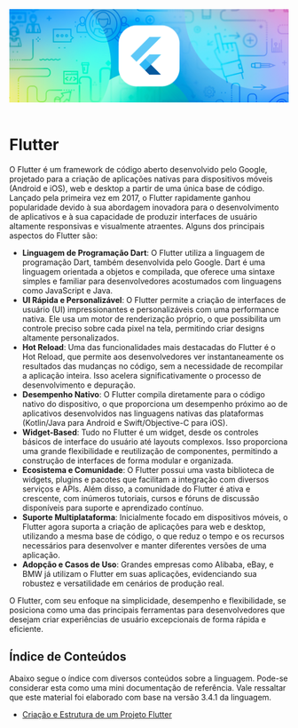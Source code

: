 <div align="center">
  <a href="https://github.com/joseferreira-dev/my-study-notes/tree/main/flutter"><img src="banner-flutter.png"></a>
</div>
<br>

# Flutter

O Flutter é um framework de código aberto desenvolvido pelo Google, projetado para a criação de aplicações nativas para dispositivos móveis (Android e iOS), web e desktop a partir de uma única base de código. Lançado pela primeira vez em 2017, o Flutter rapidamente ganhou popularidade devido à sua abordagem inovadora para o desenvolvimento de aplicativos e à sua capacidade de produzir interfaces de usuário altamente responsivas e visualmente atraentes. Alguns dos principais aspectos do Flutter são:

- **Linguagem de Programação Dart**: O Flutter utiliza a linguagem de programação Dart, também desenvolvida pelo Google. Dart é uma linguagem orientada a objetos e compilada, que oferece uma sintaxe simples e familiar para desenvolvedores acostumados com linguagens como JavaScript e Java.
- **UI Rápida e Personalizável**: O Flutter permite a criação de interfaces de usuário (UI) impressionantes e personalizáveis com uma performance nativa. Ele usa um motor de renderização próprio, o que possibilita um controle preciso sobre cada pixel na tela, permitindo criar designs altamente personalizados.
- **Hot Reload**: Uma das funcionalidades mais destacadas do Flutter é o Hot Reload, que permite aos desenvolvedores ver instantaneamente os resultados das mudanças no código, sem a necessidade de recompilar a aplicação inteira. Isso acelera significativamente o processo de desenvolvimento e depuração.
- **Desempenho Nativo**: O Flutter compila diretamente para o código nativo do dispositivo, o que proporciona um desempenho próximo ao de aplicativos desenvolvidos nas linguagens nativas das plataformas (Kotlin/Java para Android e Swift/Objective-C para iOS).
- **Widget-Based**: Tudo no Flutter é um widget, desde os controles básicos de interface do usuário até layouts complexos. Isso proporciona uma grande flexibilidade e reutilização de componentes, permitindo a construção de interfaces de forma modular e organizada.
- **Ecosistema e Comunidade**: O Flutter possui uma vasta biblioteca de widgets, plugins e pacotes que facilitam a integração com diversos serviços e APIs. Além disso, a comunidade do Flutter é ativa e crescente, com inúmeros tutoriais, cursos e fóruns de discussão disponíveis para suporte e aprendizado contínuo.
- **Suporte Multiplataforma**: Inicialmente focado em dispositivos móveis, o Flutter agora suporta a criação de aplicações para web e desktop, utilizando a mesma base de código, o que reduz o tempo e os recursos necessários para desenvolver e manter diferentes versões de uma aplicação.
- **Adopção e Casos de Uso**: Grandes empresas como Alibaba, eBay, e BMW já utilizam o Flutter em suas aplicações, evidenciando sua robustez e versatilidade em cenários de produção real.

O Flutter, com seu enfoque na simplicidade, desempenho e flexibilidade, se posiciona como uma das principais ferramentas para desenvolvedores que desejam criar experiências de usuário excepcionais de forma rápida e eficiente.

## Índice de Conteúdos

Abaixo segue o índice com diversos conteúdos sobre a linguagem. Pode-se considerar esta como uma mini documentação de referência. Vale ressaltar que este material foi elaborado com base na versão 3.4.1 da linguagem.

- [Criação e Estrutura de um Projeto Flutter](./contents/01-criacao-e-estrutura-projeto/README.md)
